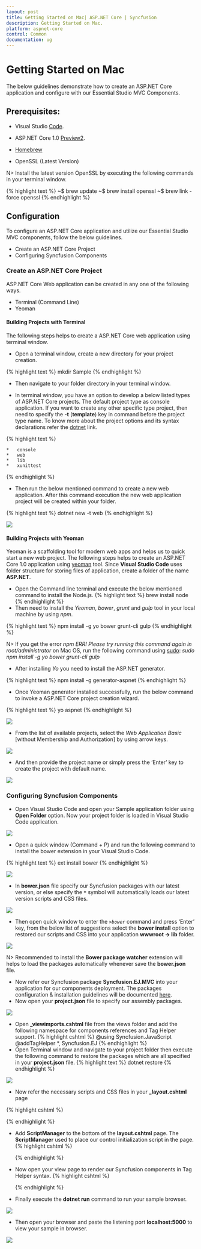 ```yaml
---
layout: post
title: Getting Started on Mac| ASP.NET Core | Syncfusion
description: Getting Started on Mac.
platform: aspnet-core 
control: Common 
documentation: ug
---
```



# Getting Started on Mac

The below guidelines demonstrate how to create an ASP.NET Core application and configure with our Essential Studio MVC Components.

## Prerequisites:

* Visual Studio [Code](https://code.visualstudio.com/).

* ASP.NET Core 1.0 [Preview2](https://download.microsoft.com/download/0/A/3/0A372822-205D-4A86-BFA7-084D2CBE9EDF/dotnet-dev-osx-x64.1.0.0-preview2-003121.pkg).

* [Homebrew](http://brew.sh/)

* OpenSSL (Latest Version)

N>   Install the latest version OpenSSL by executing the following commands in your terminal window.

{% highlight text %}
~$ brew update
~$ brew install openssl
~$ brew link -force openssl
{% endhighlight %}

## Configuration

To configure an ASP.NET Core application and utilize our Essential Studio MVC components, follow the below guidelines.

* Create an ASP.NET Core Project
* Configuring Syncfusion Components

### Create an ASP.NET Core Project

ASP.NET Core Web application can be created in any one of the following ways.

* Terminal (Command Line)
* Yeoman

#### Building Projects with Terminal

The following steps helps to create a ASP.NET Core web application using terminal window.

* Open a terminal window, create a new directory for your project creation.

{% highlight text %}
mkdir Sample
{% endhighlight %}

* Then navigate to your folder directory in your terminal window.

* In terminal window, you have an option to develop a below listed types of ASP.NET Core projects. The default project type as console application. If you want to create any other specific type project, then need to specify the **-t** (**template**) key in command before the project type name. To know more about the project options and its syntax declarations refer the [dotnet](https://docs.microsoft.com/en-us/dotnet/articles/core/tools/dotnet-new) link.

{% highlight text %}

    *   console
    *   web    
    *   lib
    *   xunittest

{% endhighlight %}

* Then run the below mentioned command to create a new web application. After this command execution the new web application project will be created within your folder.

{% highlight text %}
dotnet new -t web
{% endhighlight %}

![](getting-started-images-mac/img11.png)

#### Building Projects with Yeoman

Yeoman is a scaffolding tool for modern web apps and helps us to quick start a new web project. The following steps helps to create an ASP.NET Core 1.0 application using [yeoman](http://yeoman.io/) tool.
Since **Visual Studio Code** uses folder structure for storing files of application, create a folder of the name **ASP.NET**.

* Open the Command line terminal and execute the below mentioned command to install the Node.js.
{% highlight text %}
brew install node
{% endhighlight %}
* Then need to install the *Yeoman*, *bower*, *grunt* and *gulp* tool in your local machine by using *npm*.

{% highlight text %}
npm install -g yo bower grunt-cli gulp
{% endhighlight %}

N> If you get the error *npm ERR! Please try running this command again in root/administrator* on Mac OS, run the following command using [sudo](https://developer.apple.com/legacy/library/documentation/Darwin/Reference/ManPages/man8/sudo.8.html): *sudo npm install -g yo bower grunt-cli gulp*

* After installing *Yo* you need to install the ASP.NET generator.

{% highlight text %}
npm install -g generator-aspnet
{% endhighlight %}

* Once Yeoman generator installed successfully, run the below command to invoke a ASP.NET Core project creation wizard.

{% highlight text %}
yo aspnet
{% endhighlight %}

![](getting-started-images-mac/img1.png)

* From the list of available projects, select the *Web Application Basic* [without Membership and Authorization] by using arrow keys.

![](getting-started-images-mac/img2.png)

* And then provide the project name or simply press the ‘Enter’ key to create the project with default name.

![](getting-started-images-mac/img3.png)

### Configuring Syncfusion Components

* Open Visual Studio Code and open your Sample application folder using **Open Folder** option. Now your project folder is loaded in Visual Studio Code application.

![](getting-started-images-mac/img4.png)

* Open a quick window (Command + P) and run the following command to install the bower extension in your Visual Studio Code.

{% highlight text %}
ext install bower
{% endhighlight %}

![](getting-started-images-mac/img5.png)

* In **bower.json** file specify our Syncfusion packages with our latest version, or else specify the **`*`** symbol will automatically loads our latest version scripts and CSS files.

![](getting-started-images-mac/img6.png)

* Then open quick window to enter the *`>bower`* command and press ‘Enter’ key, from the below list of suggestions select the **bower install** option to restored our scripts and CSS into your application **wwwroot -> lib** folder.

![](getting-started-images-mac/img7.png)

N> Recommended to install the **Bower package watcher** extension will helps to load the packages automatically whenever save the **bower.json** file.

* Now refer our Syncfusion package **Syncfusion.EJ.MVC** into your application for our components deployment. The packages configuration & installation guidelines will be documented [here](https://help.syncfusion.com/extension/syncfusion-nuget-packages/nuget-install-and-configuration#confuguring-syncfusion-nuget-packages-from-command-line-in-linuxmac).
* Now open your **project.json** file to specify our assembly packages.

![](getting-started-images-mac/img8.png)

* Open **_viewimports.cshtml** file from the views folder and add the following namespace for components references and Tag Helper support.
{% highlight cshtml %}
@using Syncfusion.JavaScript
@addTagHelper *, Syncfusion.EJ
{% endhighlight %}
* Open Terminal window and navigate to your project folder then execute the following command to restore the packages which are all specified in your **project.json** file.
{% highlight text %}
dotnet restore
{% endhighlight %}

![](getting-started-images-mac/img9.png)

* Now refer the necessary scripts and CSS files in your **_layout.cshtml** page

{% highlight cshtml %}
<html>

<head>

<environment names="Development">

<link rel="stylesheet" href="~/lib/bootstrap/dist/css/bootstrap.css" />

<link rel="stylesheet" href="~/css/site.css" />

<link href="~/lib/syncfusion-javascript/Content/ej/web/bootstrap-theme/ej.web.all.min.css" rel="stylesheet" />

<link href="~/lib/syncfusion-javascript/Content/ej/web/responsive-css/ej.responsive.css" rel="stylesheet" />

</environment>

</head>

<body>

<environment names="Development">

<script src="~/lib/jquery/dist/jquery.js"></script>

<script src="~/lib/bootstrap/dist/js/bootstrap.js"></script>

<script src="~/js/site.js" asp-append-version="true"></script>

<script src="~/lib/jquery.easing/js/jquery.easing.min.js"></script>

<script src="~/lib/syncfusion-javascript/Scripts/jsrender.min.js"></script>

<script src="~/lib/syncfusion-javascript/Scripts/ej/web/ej.web.all.min.js"></script>

</environment>

</body>

</html>

{% endhighlight %}

* Add **ScriptManager** to the bottom of the **layout.cshtml** page. The **ScriptManager** used to place our control initialization script in the page.
{% highlight cshtml %}
   
    <ej-script-manager></ej-script-manager>
	
   {% endhighlight %}
* Now open your view page to render our Syncfusion components in Tag Helper syntax.
 {% highlight cshtml %}
   
	<ej-date-picker id="datepicker" value="@DateTime.Now"></ej-date-picker>
	
   {% endhighlight %}
* Finally execute the **dotnet run** command to run your sample browser.

![](getting-started-images-mac/img12.png)

* Then open your browser and paste the listening port **localhost:5000** to view your sample in browser.

![](getting-started-images-mac/img10.png)